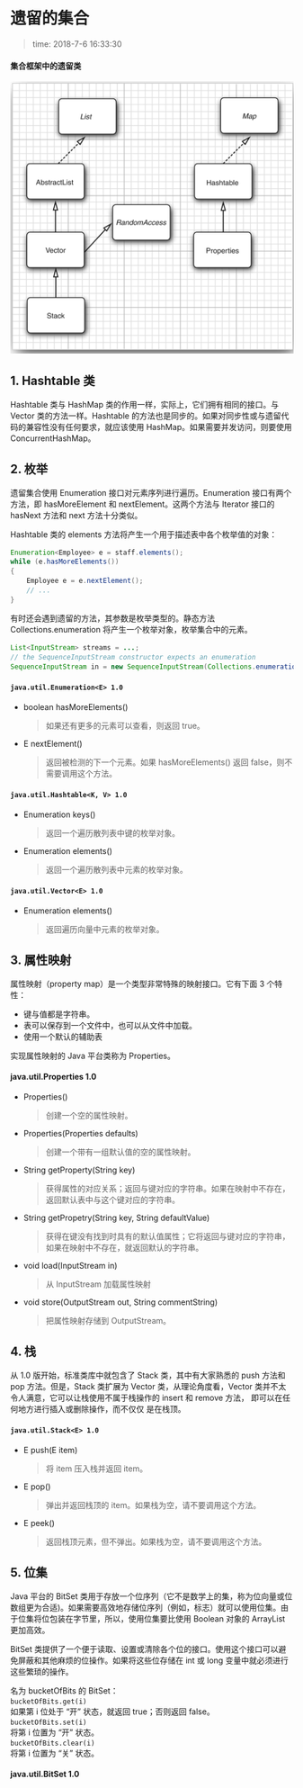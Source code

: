 # 遗留的集合
>time: 2018-7-6 16:33:30

#### 集合框架中的遗留类
![](../.images/9-12.png)

## 1. Hashtable 类
Hashtable 类与 HashMap 类的作用一样，实际上，它们拥有相同的接口。与 Vector 类的方法一样。Hashtable 的方法也是同步的。如果对同步性或与遗留代码的兼容性没有任何要求，就应该使用 HashMap。如果需要并发访问，则要使用 ConcurrentHashMap。

## 2. 枚举
遗留集合使用 Enumeration 接口对元素序列进行遍历。Enumeration 接口有两个方法，即 hasMoreElement 和 nextElement。这两个方法与 Iterator 接口的 hasNext 方法和 next 方法十分类似。

Hashtable 类的 elements 方法将产生一个用于描述表中各个枚举值的对象：
```java
Enumeration<Employee> e = staff.elements();
while (e.hasMoreElements())
{
    Employee e = e.nextElement();
    // ...
}
```

有时还会遇到遗留的方法，其参数是枚举类型的。静态方法 Collections.enumeration 将产生一个枚举对象，枚举集合中的元素。
```java
List<InputStream> streams = ...;
// the SequenceInputStream constructor expects an enumeration
SequenceInputStream in = new SequenceInputStream(Collections.enumeration(streams));

```

#### `java.util.Enumeration<E> 1.0`
* boolean hasMoreElements()
    >如果还有更多的元素可以查看，则返回 true。
* E nextElement()
    >返回被检测的下一个元素。如果 hasMoreElements() 返回 false，则不需要调用这个方法。

#### `java.util.Hashtable<K, V> 1.0`
* Enumeration<K> keys()
    >返回一个遍历散列表中键的枚举对象。
* Enumeration<V> elements()
    >返回一个遍历散列表中元素的枚举对象。

#### `java.util.Vector<E> 1.0`
* Enumeration<E> elements()
    >返回遍历向量中元素的枚举对象。

## 3. 属性映射
属性映射（property map）是一个类型非常特殊的映射接口。它有下面 3 个特性：
* 键与值都是字符串。
* 表可以保存到一个文件中，也可以从文件中加载。
* 使用一个默认的辅助表

实现属性映射的 Java 平台类称为 Properties。

#### java.util.Properties 1.0
* Properties()
    >创建一个空的属性映射。
* Properties(Properties defaults)
    >创建一个带有一组默认值的空的属性映射。
* String getProperty(String key)
    >获得属性的对应关系；返回与键对应的字符串。如果在映射中不存在，返回默认表中与这个键对应的字符串。
* String getPropetry(String key, String defaultValue)
    >获得在键没有找到时具有的默认值属性；它将返回与键对应的字符串，如果在映射中不存在，就返回默认的字符串。
* void load(InputStream in)
    >从 InputStream 加载属性映射
* void store(OutputStream out, String commentString)
    >把属性映射存储到 OutputStream。

## 4. 栈
从 1.0 版开始，标准类库中就包含了 Stack 类，其中有大家熟悉的 push 方法和 pop 方法。但是，Stack 类扩展为 Vector 类，从理论角度看，Vector 类并不太令人满意，它可以让栈使用不属于栈操作的 insert 和 remove 方法， 即可以在任何地方进行插入或删除操作，而不仅仅
是在栈顶。

#### `java.util.Stack<E> 1.0`
* E push(E item)
    >将 item 压入栈并返回 item。
* E pop()
    >弹出并返回栈顶的 item。如果栈为空，请不要调用这个方法。
* E peek()
    >返回栈顶元素，但不弹出。如果栈为空，请不要调用这个方法。

## 5. 位集

Java 平台的 BitSet 类用于存放一个位序列（它不是数学上的集，称为位向量或位数组更为合适)。如果需要高效地存储位序列（例如，标志）就可以使用位集。由于位集将位包装在字节里，所以，使用位集要比使用 Boolean 对象的 ArrayList 更加高效。

BitSet 类提供了一个便于读取、设置或清除各个位的接口。使用这个接口可以避免屏蔽和其他麻烦的位操作。如果将这些位存储在 int 或 long 变量中就必须进行这些繁琐的操作。

名为 bucketOfBits 的 BitSet：  
`bucketOfBits.get(i)`  
如果第 i 位处于 “开” 状态，就返回 true；否则返回 false。  
`bucketOfBits.set(i)`  
将第 i 位置为 “开” 状态。  
`bucketOfBits.clear(i)`  
将第 i 位置为 “关” 状态。  

#### java.util.BitSet 1.0
